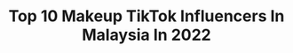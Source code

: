 ---
title: Top 10 Makeup TikTok Influencers In Malaysia In 2022
description: >-
  Find top makeup TikTok influencers in Malaysia in 2022. Most popular hashtags: #fyp #foryoupage #foryou #tiktokmalaysia.
platform: TikTok
hits: 20
text_top: Discover the most popular TikTok profiles on inBeat.
text_bottom: Our platform has 20 TikTok influencers like this in Malaysia for you to collaborate.
profiles:
  - username: "parameswaransivakumar"
    fullname: >-
      பரமேஸ்வரன் சிவகுமார்
    bio: >-
      You must do the things you think you cannot do. MAKEUP ARTIST
    location: "Malaysia"
    followers: 15200
    engagement: 2087
    commentsToLikes: 0.081958
    id: ckbf8g46xz14p0j23uy4sohla
    verified: false
    hashtags: "#parameswaransivakumar, #beurself, #makeupartist, #loveurself"
  - username: "cilibling"
    fullname: >-
      cilibling
    bio: >-
      🇭🇺 🇨🇳 in 🇨🇦 TORONTO
    location: "Malaysia"
    followers: 584200
    engagement: 1660
    commentsToLikes: 0.009669
    id: ckc8xir3rli1b0j23m8j9r712
    verified: false
    hashtags: "#fyp, #foryoupage, #myhobby, #foryou"
  - username: "jeon.hyunji"
    fullname: >-
      ceoofboring
    bio: >-
      •BTS fan’s account @anpanminnn🌈 If you are my schoolmates,please leave 🥰
    location: "Malaysia"
    followers: 19800
    engagement: 2356
    commentsToLikes: 0.018352
    id: ckbf8n9zaz7ni0j23cvwsj2pa
    verified: false
    hashtags: "#funny, #bts, #zoommyface, #fyp"
  - username: "misauroralee"
    fullname: >-
      Misauroralee
    bio: >-
      YANDERE Waifu ✨Psycho Online Girlfriend ✨
    location: "Malaysia"
    followers: 29800
    engagement: 1338
    commentsToLikes: 0.039725
    id: ckcp6baiid1gw0j2383zpaczo
    verified: false
    hashtags: "#foryoupage, #headdancechallenge, #fyp, #duet"
  - username: "alynnalwi"
    fullname: >-
      alynn@🌹T.G.F🌹
    bio: >-
      TQ FOR LIKE&FOLLOW💗 https://www.youtube.com/channel/UCTZG0ZBnsP59SGGn2hbf7Hg
    location: "Malaysia"
    followers: 15300
    engagement: 1151
    commentsToLikes: 0.038832
    id: ckbaghgcs8hjh0j23cagg4kbi
    verified: false
    hashtags: "#lipsync, #ttc02, #mokcik, #tiktokmalaysia"
  - username: "_meisien"
    fullname: >-
      steph
    bio: >-
      Photographer with probably way too many hobbies. IG/YouTube: @meisien
    location: "Malaysia"
    followers: 9695
    engagement: 697
    commentsToLikes: 0.064956
    id: cka68yptkqljr0i78wlqa30wn
    verified: false
    hashtags: "#tiktokmalaysia, #photographer, #fyp, #quarantine"
  - username: "75xiaosharon"
    fullname: >-
      SharonChai
    bio: >-
      大家好！我是Sharon小雪人 首支单曲《爱情魔法店》 工作接洽請聯繫+60125280060或email到talent@75insanity.com
    location: "Malaysia"
    followers: 103400
    engagement: 782
    commentsToLikes: 0.020545
    id: ckbqqnv1cbhs10j23t1nasiuy
    verified: false
    hashtags: "#positingeduet, #grabatinge, #mymakeup, #librarychallenge"
  - username: "naila_1414"
    fullname: >-
      ❤ Naila ❤️
    bio: >-
      Tiktok Influencer ✔️ Open Paid Review #mathahari #atmix#tyfcrew
    location: "Malaysia"
    followers: 187500
    engagement: 606
    commentsToLikes: 0.049681
    id: ckbbvesfcir0p0j239htduped
    verified: false
    hashtags: "#tiktoker, #tiktokers, #tiktokmalaysia, #fyp"
  - username: "erinmustaffa"
    fullname: >-
      erin.mustaffa
    bio: >-
      Just follow my ig @erin.mustaffa
    location: "Malaysia"
    followers: 57700
    engagement: 478
    commentsToLikes: 0.100466
    id: ckbky62b0u97d0j23ott922t6
    verified: false
    hashtags: "#foryoupage, #fyi, #foryou, #shouldbeme"
  - username: "bunsybarb"
    fullname: >-
      thesabrinamohd
    bio: >-
      🇲🇾 🇵🇰🇨🇳 Southeast Asian // 99 baby
    location: "Malaysia"
    followers: 154100
    engagement: 1235
    commentsToLikes: 0.009954
    id: cka0lxq01swly0i78i38f1lq2
    verified: false
    hashtags: "#corpsebride, #style, #hijab, #muslim"
---